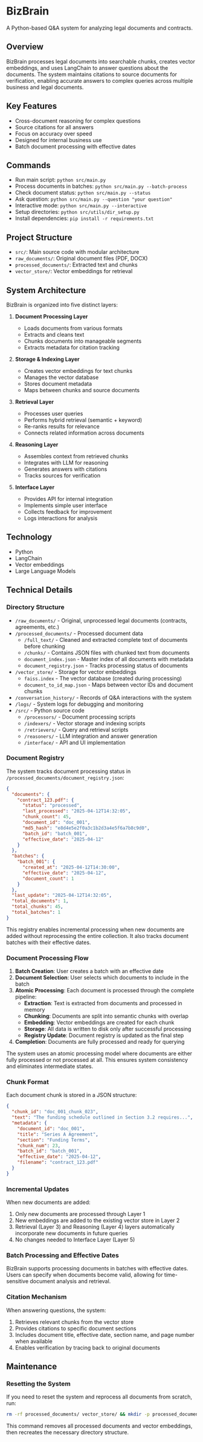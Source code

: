 # BizBrain

A Python-based Q&A system for analyzing legal documents and contracts.


## Overview

BizBrain processes legal documents into searchable chunks, creates vector embeddings, and uses LangChain to answer questions about the documents. The system maintains citations to source documents for verification, enabling accurate answers to complex queries across multiple business and legal documents.

## Key Features

- Cross-document reasoning for complex questions
- Source citations for all answers
- Focus on accuracy over speed
- Designed for internal business use
- Batch document processing with effective dates

## Commands
- Run main script: `python src/main.py`
- Process documents in batches: `python src/main.py --batch-process`
- Check document status: `python src/main.py --status`
- Ask question: `python src/main.py --question "your question"`
- Interactive mode: `python src/main.py --interactive`
- Setup directories: `python src/utils/dir_setup.py`
- Install dependencies: `pip install -r requirements.txt`


## Project Structure
- `src/`: Main source code with modular architecture
- `raw_documents/`: Original document files (PDF, DOCX)
- `processed_documents/`: Extracted text and chunks
- `vector_store/`: Vector embeddings for retrieval



## System Architecture

BizBrain is organized into five distinct layers:

1. **Document Processing Layer**
   - Loads documents from various formats
   - Extracts and cleans text
   - Chunks documents into manageable segments
   - Extracts metadata for citation tracking

2. **Storage & Indexing Layer**
   - Creates vector embeddings for text chunks
   - Manages the vector database
   - Stores document metadata
   - Maps between chunks and source documents

3. **Retrieval Layer**
   - Processes user queries
   - Performs hybrid retrieval (semantic + keyword)
   - Re-ranks results for relevance
   - Connects related information across documents

4. **Reasoning Layer**
   - Assembles context from retrieved chunks
   - Integrates with LLM for reasoning
   - Generates answers with citations
   - Tracks sources for verification

5. **Interface Layer**
   - Provides API for internal integration
   - Implements simple user interface
   - Collects feedback for improvement
   - Logs interactions for analysis

## Technology

- Python
- LangChain
- Vector embeddings
- Large Language Models


## Technical Details

### Directory Structure

- `/raw_documents/` - Original, unprocessed legal documents (contracts, agreements, etc.)
- `/processed_documents/` - Processed document data
  - `/full_text/` - Cleaned and extracted complete text of documents before chunking
  - `/chunks/` - Contains JSON files with chunked text from documents
  - `document_index.json` - Master index of all documents with metadata
  - `document_registry.json` - Tracks processing status of documents
- `/vector_store/` - Storage for vector embeddings
  - `faiss.index` - The vector database (created during processing)
  - `document_to_id_map.json` - Maps between vector IDs and document chunks
- `/conversation_history/` - Records of Q&A interactions with the system
- `/logs/` - System logs for debugging and monitoring
- `/src/` - Python source code
  - `/processors/` - Document processing scripts
  - `/indexers/` - Vector storage and indexing scripts
  - `/retrievers/` - Query and retrieval scripts
  - `/reasoners/` - LLM integration and answer generation
  - `/interface/` - API and UI implementation



### Document Registry

The system tracks document processing status in `/processed_documents/document_registry.json`:

```json
{
  "documents": {
    "contract_123.pdf": {
      "status": "processed",
      "last_processed": "2025-04-12T14:32:05",
      "chunk_count": 45,
      "document_id": "doc_001",
      "md5_hash": "e8d4e5e2f0a3c1b2d3a4e5f6a7b8c9d0",
      "batch_id": "batch_001",
      "effective_date": "2025-04-12"
    }
  },
  "batches": {
    "batch_001": {
      "created_at": "2025-04-12T14:30:00",
      "effective_date": "2025-04-12",
      "document_count": 1
    }
  },
  "last_update": "2025-04-12T14:32:05",
  "total_documents": 1,
  "total_chunks": 45,
  "total_batches": 1
}
```

This registry enables incremental processing when new documents are added without reprocessing the entire collection. It also tracks document batches with their effective dates.

### Document Processing Flow

1. **Batch Creation**: User creates a batch with an effective date
2. **Document Selection**: User selects which documents to include in the batch
3. **Atomic Processing**: Each document is processed through the complete pipeline:
   - **Extraction**: Text is extracted from documents and processed in memory
   - **Chunking**: Documents are split into semantic chunks with overlap
   - **Embedding**: Vector embeddings are created for each chunk
   - **Storage**: All data is written to disk only after successful processing
   - **Registry Update**: Document registry is updated as the final step
4. **Completion**: Documents are fully processed and ready for querying

The system uses an atomic processing model where documents are either fully processed or not processed at all. This ensures system consistency and eliminates intermediate states.

### Chunk Format

Each document chunk is stored in a JSON structure:

```json
{
  "chunk_id": "doc_001_chunk_023",
  "text": "The funding schedule outlined in Section 3.2 requires...",
  "metadata": {
    "document_id": "doc_001",
    "title": "Series A Agreement",
    "section": "Funding Terms",
    "chunk_num": 23,
    "batch_id": "batch_001",
    "effective_date": "2025-04-12",
    "filename": "contract_123.pdf"
  }
}
```

### Incremental Updates

When new documents are added:
1. Only new documents are processed through Layer 1
2. New embeddings are added to the existing vector store in Layer 2
3. Retrieval (Layer 3) and Reasoning (Layer 4) layers automatically incorporate new documents in future queries
4. No changes needed to Interface Layer (Layer 5)

### Batch Processing and Effective Dates

BizBrain supports processing documents in batches with effective dates. Users can specify when documents become valid, allowing for time-sensitive document analysis and retrieval.

### Citation Mechanism

When answering questions, the system:
1. Retrieves relevant chunks from the vector store
2. Provides citations to specific document sections
3. Includes document title, effective date, section name, and page number when available
4. Enables verification by tracing back to original documents

## Maintenance

### Resetting the System

If you need to reset the system and reprocess all documents from scratch, run:

```bash
rm -rf processed_documents/ vector_store/ && mkdir -p processed_documents/full_text processed_documents/chunks vector_store/
```

This command removes all processed documents and vector embeddings, then recreates the necessary directory structure.